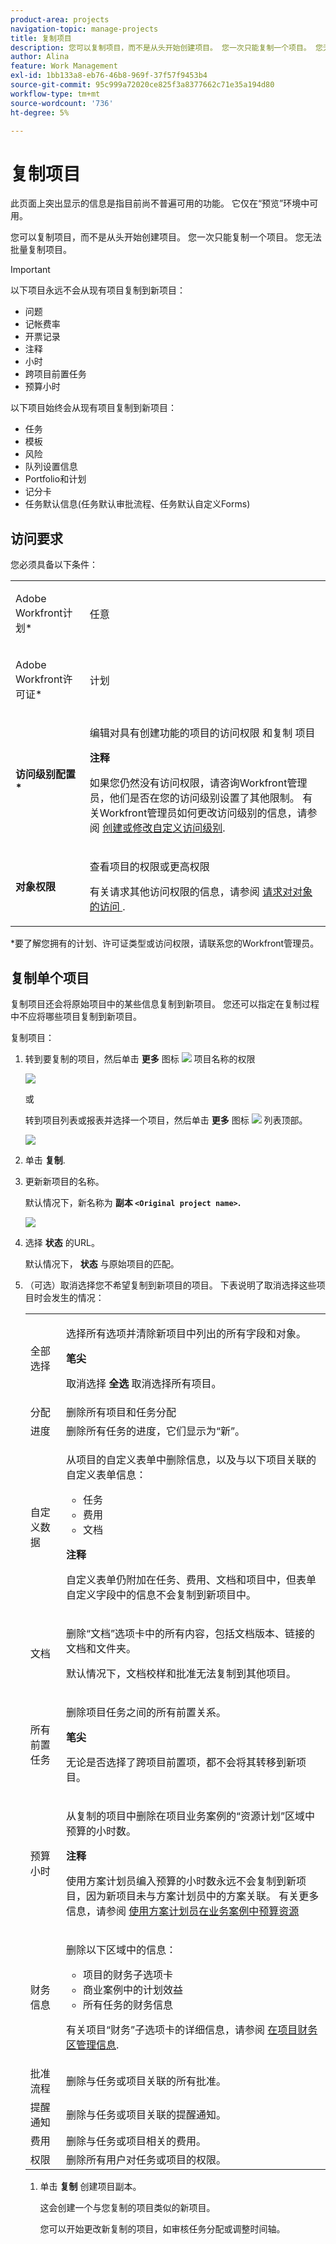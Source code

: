 ```yaml
---
product-area: projects
navigation-topic: manage-projects
title: 复制项目
description: 您可以复制项目，而不是从头开始创建项目。 您一次只能复制一个项目。 您无法批量复制项目。
author: Alina
feature: Work Management
exl-id: 1bb133a8-eb76-46b8-969f-37f57f9453b4
source-git-commit: 95c999a72020ce825f3a8377662c71e35a194d80
workflow-type: tm+mt
source-wordcount: '736'
ht-degree: 5%

---
```


# 复制项目

<span class="preview">此页面上突出显示的信息是指目前尚不普遍可用的功能。 它仅在“预览”环境中可用。</span>

<!--
<(LINKED TO THE PRODUCT IN THE COPY PROJECT BOX)</p>
-->

您可以复制项目，而不是从头开始创建项目。 您一次只能复制一个项目。 您无法批量复制项目。

>[!IMPORTANT]
>
>以下项目永远不会从现有项目复制到新项目：
>
>* 问题
>* 记帐费率
>* 开票记录
>* 注释
>* 小时
>* 跨项目前置任务
>* <span class="preview">预算小时</span>
>
>以下项目始终会从现有项目复制到新项目：
>
>* 任务
>* 模板
>* 风险
>* 队列设置信息
>* Portfolio和计划
>* 记分卡
>* 任务默认信息(任务默认审批流程、任务默认自定义Forms)
>


## 访问要求

<!-- drafted for P&P:
<table style="table-layout:auto"> 
 <col> 
 <col> 
 <tbody> 
  <tr> 
   <td> <p>Adobe Workfront plan*</p> </td> 
   <td>Any</td> 
  </tr> 
  <tr> 
   <td> <p>Adobe Workfront license*</p> </td> 
   <td> <p>Current license: Standard </p> 
   Or
   <p>Legacy license: Plan </p>
   </td> 
  </tr> 
  <tr data-mc-conditions=""> 
   <td><strong>Access level configurations*</strong> </td> 
   <td> <p>Edit access to Projects with ability to Create <span>and Copy</span> projects</p> <p><b>NOTE</b>
   
   If you still don't have access, ask your Workfront administrator if they set additional restrictions in your access level. For information on how a Workfront administrator can change your access level, see <a href="../../../administration-and-setup/add-users/configure-and-grant-access/create-modify-access-levels.md" class="MCXref xref">Create or modify custom access levels</a>.</p> </td> 
  </tr> 
  <tr data-mc-conditions=""> 
   <td> <p><strong>Object permissions</strong> </p> </td> 
   <td> <p>View permissions or higher to the project</p> <p>For information on requesting additional access, see <a href="../../../workfront-basics/grant-and-request-access-to-objects/request-access.md" class="MCXref xref">Request access to objects </a>.</p> </td> 
  </tr> 
 </tbody> 
</table>
-->
您必须具备以下条件：

<table style="table-layout:auto"> 
 <col> 
 <col> 
 <tbody> 
  <tr> 
   <td> <p>Adobe Workfront计划*</p> </td> 
   <td>任意</td> 
  </tr> 
  <tr> 
   <td> <p>Adobe Workfront许可证*</p> </td> 
   <td> <p>计划 </p> </td> 
  </tr> 
  <tr data-mc-conditions=""> 
   <td><strong>访问级别配置*</strong> </td> 
   <td> <p>编辑对具有创建功能的项目的访问权限 <span>和复制</span> 项目</p> <p><b>注释</b>

如果您仍然没有访问权限，请咨询Workfront管理员，他们是否在您的访问级别设置了其他限制。 有关Workfront管理员如何更改访问级别的信息，请参阅 <a href="../../../administration-and-setup/add-users/configure-and-grant-access/create-modify-access-levels.md" class="MCXref xref">创建或修改自定义访问级别</a>.</p> </td>
</tr> 
  <tr data-mc-conditions=""> 
   <td> <p><strong>对象权限</strong> </p> </td> 
   <td> <p>查看项目的权限或更高权限</p> <p>有关请求其他访问权限的信息，请参阅 <a href="../../../workfront-basics/grant-and-request-access-to-objects/request-access.md" class="MCXref xref">请求对对象的访问 </a>.</p> </td> 
  </tr> 
 </tbody> 
</table>

&#42;要了解您拥有的计划、许可证类型或访问权限，请联系您的Workfront管理员。

## 复制单个项目

复制项目还会将原始项目中的某些信息复制到新项目。 您还可以指定在复制过程中不应将哪些项目复制到新项目。

复制项目：

1. 转到要复制的项目，然后单击 **更多** 图标 ![](assets/qs-more-menu.png) 项目名称的权限

   ![](assets/project-level-more-drop-down-expanded-nwe-350x516.png)

   或

   转到项目列表或报表并选择一个项目，然后单击 **更多** 图标 ![](assets/qs-more-menu.png) 列表顶部。

   ![](assets/more-menu-expanded-in-a-list-one-project-selected-nwe.png)

1. 单击 **复制**.

1. 更新新项目的名称。

   默认情况下，新名称为 **副本 `<Original project name>`.**

   ![](assets/copy-project-box-nwe-350x276.png)

1. 选择 **状态** 的URL。

   默认情况下， **状态** 与原始项目的匹配。

1. （可选）取消选择您不希望复制到新项目的项目。 下表说明了取消选择这些项目时会发生的情况：


   <table style="table-layout:auto"> 
    <col> 
    <col> 
    <tbody> 
     <tr> 
      <td role="rowheader">全部选择</td> 
      <td> <p>选择所有选项并清除新项目中列出的所有字段和对象。</p> <p><b>笔尖</b>

   取消选择 <strong>全选</strong> 取消选择所有项目。 </p> </td>
   </tr> 
     <tr> 
      <td role="rowheader">分配</td> 
      <td>删除所有项目和任务分配</td> 
     </tr> 
     <tr> 
      <td role="rowheader">进度</td> 
      <td>删除所有任务的进度，它们显示为“新”。 </td> 
     </tr> 
     <tr> 
      <td role="rowheader">自定义数据</td> 
      <td> <p>从项目的自定义表单中删除信息，以及与以下项目关联的自定义表单信息：</p> 
       <ul> 
        <li>任务</li> 
        <li>费用</li> 
        <li> 文档</li> 
       </ul> <p><b>注释</b>

   自定义表单仍附加在任务、费用、文档和项目中，但表单自定义字段中的信息不会复制到新项目中。 </p> </td>
   </tr> 
     <tr> 
      <td role="rowheader">文档</td> 
      <td> <p>删除“文档”选项卡中的所有内容，包括文档版本、链接的文档和文件夹。</p> <p>默认情况下，文档校样和批准无法复制到其他项目。 </p> </td> 
     </tr> 
     <tr> 
      <td role="rowheader">所有前置任务</td> 
      <td> <p>删除项目任务之间的所有前置关系。 </p> <p><b>笔尖</b>

   无论是否选择了跨项目前置项，都不会将其转移到新项目。 </p> </td>
   </tr>

<tr> 
      <td role="rowheader"><span class="preview">预算小时</span></td> 
      <td> <p><span class="preview">从复制的项目中删除在项目业务案例的“资源计划”区域中预算的小时数。 <span class="preview"></p>

<b>注释</b>

<span class="preview">使用方案计划员编入预算的小时数永远不会复制到新项目，因为新项目未与方案计划员中的方案关联。 有关更多信息，请参阅 <a href="../../../manage-work/projects/define-a-business-case/budget-resources-in-business-case-use-scenario-planner.md">使用方案计划员在业务案例中预算资源</a></span>
</tr></td>
    <tr> 
      <td role="rowheader">财务信息</td> 
      <td> <p>删除以下区域中的信息： </p> 
       <ul> 
        <li>项目的财务子选项卡</li> 
        <li> 商业案例中的计划效益</li> 
        <li>所有任务的财务信息<br></li> 
       </ul> <p>有关项目“财务”子选项卡的详细信息，请参阅 <a href="../../../manage-work/projects/project-finances/manage-project-finance-area.md" class="MCXref xref">在项目财务区管理信息</a>.</p> </td> 
     </tr> 
     <tr> 
      <td role="rowheader">批准流程</td> 
      <td>删除与任务或项目关联的所有批准。 </td> 
     </tr> 
     <tr> 
      <td role="rowheader">提醒通知</td> 
      <td> 删除与任务或项目关联的提醒通知。 </td> 
     </tr> 
     <tr> 
      <td role="rowheader">费用</td> 
      <td>删除与任务或项目相关的费用。 </td> 
     </tr> 
     <tr> 
      <td role="rowheader">权限</td> 
      <td> 删除所有用户对任务或项目的权限。</td> 
     </tr> 
    </tbody> 
   </table>

1. 单击 **复制** 创建项目副本。

   这会创建一个与您复制的项目类似的新项目。

   您可以开始更改新复制的项目，如审核任务分配或调整时间轴。
